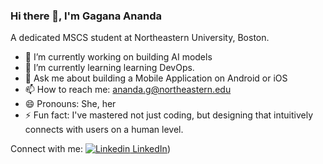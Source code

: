 ### Hi there 👋, I'm Gagana Ananda

A dedicated MSCS student at Northeastern University, Boston.
- 🔭 I’m currently working on building AI models
- 🌱 I’m currently learning learning DevOps.
- 💬 Ask me about building a Mobile Application on Android or iOS
- 📫 How to reach me: ananda.g@northeastern.edu
- 😄 Pronouns: She, her
- ⚡ Fun fact: I've mastered not just coding, but designing that intuitively connects with users on a human level.

Connect with me:
[![Linkedin](https://i.stack.imgur.com/gVE0j.png) LinkedIn]([https://www.linkedin.com/in/gagana-ananda-76723520b/
))&nbsp;

